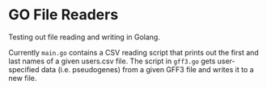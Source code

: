# GO File Readers

Testing out file reading and writing in Golang.

Currently `main.go` contains a CSV reading script that prints out the first and last names of a given users.csv file. The script in `gff3.go` gets user-specified data (i.e. pseudogenes) from a given GFF3 file and writes it to a new file.
